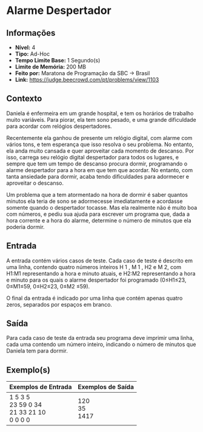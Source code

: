# Alarme Despertador

## Informações

- **Nível:** 4
- **Tipo:** Ad-Hoc
- **Tempo Limite Base:** 1 Segundo(s)
- **Limite de Memória:** 200 MB
- **Feito por:** Maratona de Programação da SBC -> Brasil
- **Link:** https://judge.beecrowd.com/pt/problems/view/1103

## Contexto

Daniela é enfermeira em um grande hospital, e tem os horários de trabalho muito variáveis. Para piorar, ela tem sono pesado, e uma grande dificuldade para acordar com relógios despertadores.

Recentemente ela ganhou de presente um relógio digital, com alarme com vários tons, e tem esperança que isso resolva o seu problema. No entanto, ela anda muito cansada e quer aproveitar cada momento de descanso. Por isso, carrega seu relógio digital despertador para todos os lugares, e sempre que tem um tempo de descanso procura dormir, programando o alarme despertador para a hora em que tem que acordar. No entanto, com tanta ansiedade para dormir, acaba tendo dificuldades para adormecer e aproveitar o descanso.

Um problema que a tem atormentado na hora de dormir é saber quantos minutos ela teria de sono se adormecesse imediatamente e acordasse somente quando o despertador tocasse. Mas ela realmente não é muito boa com números, e pediu sua ajuda para escrever um programa que, dada a hora corrente e a hora do alarme, determine o número de minutos que ela poderia dormir.

## Entrada

A entrada contém vários casos de teste. Cada caso de teste é descrito em uma linha, contendo quatro números inteiros H 1 , M 1 , H2 e M 2, com H1:M1 representando a hora e minuto atuais, e H2:M2 representando a hora e minuto para os quais o alarme despertador foi programado (0≤H1≤23, 0≤M1≤59, 0≤H2≤23, 0≤M2 ≤59).

O final da entrada é indicado por uma linha que contém apenas quatro zeros, separados por espaços em branco.

## Saída

Para cada caso de teste da entrada seu programa deve imprimir uma linha, cada uma contendo um número inteiro, indicando o número de minutos que Daniela tem para dormir.

## Exemplo(s)

| Exemplos de Entrada                                      | Exemplos de Saída       |
| -------------------------------------------------------- | ----------------------- |
| 1 5 3 5 <br/> 23 59 0 34 <br/> 21 33 21 10 <br/> 0 0 0 0 | 120 <br/> 35 <br/> 1417 |
